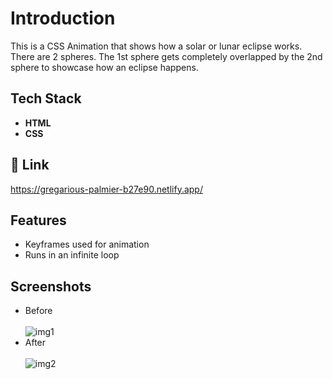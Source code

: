 # Introduction

This is a CSS Animation that shows how a solar or lunar eclipse works. There are 2 spheres. The 1st sphere gets completely overlapped by the 2nd sphere to showcase how an eclipse happens.

## Tech Stack

- **HTML**
- **CSS**

## 🔗 Link

https://gregarious-palmier-b27e90.netlify.app/

## Features

- Keyframes used for animation
- Runs in an infinite loop

## Screenshots

- Before <br/> <br/>
  <img src="https://i.ibb.co/RvsL301/img1.png" alt="img1" border="0">
- After <br/> <br/>
  <img src="https://i.ibb.co/9rzWxV7/img2.png" alt="img2" border="0">
